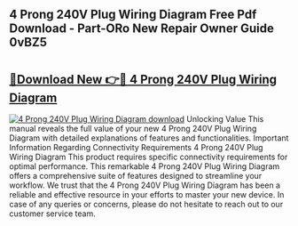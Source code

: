 ## 4 Prong 240V Plug Wiring Diagram Free Pdf Download - Part-ORo New Repair Owner Guide 0vBZ5

# <h2><a href="http://dfk4vs.blite.top/?on=4+Prong+240V+Plug+Wiring+Diagram">🔗Download New 👉🔴 4 Prong 240V Plug Wiring Diagram</a></h2>

[![4 Prong 240V Plug Wiring Diagram download](https://i.imgur.com/lujVjoI.png)](http://dfk4vs.blite.top/?on=4+Prong+240V+Plug+Wiring+Diagram)
Unlocking Value This manual reveals the full value of your new 4 Prong 240V Plug Wiring Diagram with detailed explanations of features and functionalities. Important Information Regarding Connectivity Requirements 4 Prong 240V Plug Wiring Diagram This product requires specific connectivity requirements for optimal performance. This remarkable 4 Prong 240V Plug Wiring Diagram offers a comprehensive suite of features designed to streamline your workflow. We trust that the 4 Prong 240V Plug Wiring Diagram has been a reliable and effective resource in your efforts to master your new device. In case of any queries or concerns, please do not hesitate to reach out to our customer service team.

